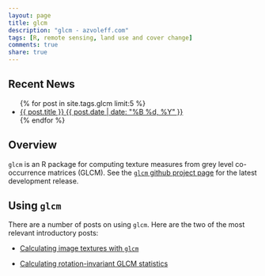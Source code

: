 ```yaml
---
layout: page
title: glcm
description: "glcm - azvoleff.com"
tags: [R, remote sensing, land use and cover change]
comments: true
share: true
---
```


## Recent News

<ul class="post-list">
{% for post in site.tags.glcm limit:5 %} 
  <li><article><a href="{{ site.url }}{{ post.url }}">{{ post.title }} <span class="entry-date"><time datetime="{{ post.date | date_to_xmlschema }}">{{ post.date | date: "%B %d, %Y" }}</time></span></a></article></li>
{% endfor %}
</ul>

## Overview

`glcm` is an R package for computing texture measures from grey level 
co-occurrence matrices (GLCM). See the [`glcm` github project 
page](https://github.com/azvoleff/glcm) for the latest development release.

## Using `glcm`

There are a number of posts on using `glcm`. Here are the two of the most 
relevant introductory posts:

* [Calculating image textures with 
  `glcm`](/articles/calculating-image-textures-with-glcm)

* [Calculating rotation-invariant GLCM 
  statistics](/articles/glcm-rotation-invariant)
